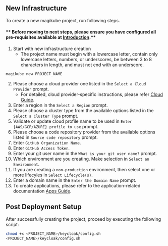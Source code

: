 ## New Infrastructure
To create a new magikube project, run following steps.

#### ** Before moving to next steps, please ensure you have configured all pre-requisites available at [Introduction](../intro.md).**

1. Start with new infrastructure creation
    - The project name must begin with a lowercase letter, contain only lowercase letters, numbers, or underscores, be between 3 to 8 characters in length, and must not end with an underscore. 
```bash
magikube new PROJECT_NAME
```
2. Please choose a cloud provider one listed in the `Select a Cloud Provider` prompt.
    - For detailed, cloud provider-specific instructions, please refer [Cloud Guide](./AWS/).
3. Enter a region in the `Select a Region` prompt.
4. Please choose a cluster type from the available options listed in the `Select a Cluster Type` prompt.
5. Validate or update cloud profile name to be used in `Enter {AWS/GCP/AZURE} profile to use` prompt.
6. Please choose a code repository provider from the available options listed in `Source code repository` prompt.
7. Enter `GitHub Organization Name`.
8. Enter `GitHub Access Token`.
9. Enter your git user name in the `What is your git user name?` prompt.
10. Which environment are you creating. Make selection in `Select an Environment`.
11. If you are creating a `non-production` environment, then select one or more lifecyles in `Select Lifecycle(s)`.
12. Enter a domain name in the `Enter the Domain Name` prompt.
13. To create applications, please refer to the application-related documentation [Apps Guide](./Apps/Apps.md).

## Post Deployment Setup
After successfully creating the project, proceed by executing the following script:
```bash
chmod +x <PROJECT_NAME>/keycloak/config.sh
<PROJECT_NAME>/keycloak/config.sh
```